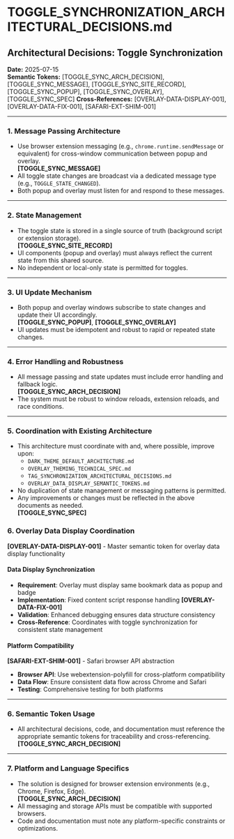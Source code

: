 # TOGGLE_SYNCHRONIZATION_ARCHITECTURAL_DECISIONS.md

## Architectural Decisions: Toggle Synchronization

**Date:** 2025-07-15  
**Semantic Tokens:** [TOGGLE_SYNC_ARCH_DECISION], [TOGGLE_SYNC_MESSAGE], [TOGGLE_SYNC_SITE_RECORD], [TOGGLE_SYNC_POPUP], [TOGGLE_SYNC_OVERLAY], [TOGGLE_SYNC_SPEC]
**Cross-References:** [OVERLAY-DATA-DISPLAY-001], [OVERLAY-DATA-FIX-001], [SAFARI-EXT-SHIM-001]

---

### 1. Message Passing Architecture
- Use browser extension messaging (e.g., `chrome.runtime.sendMessage` or equivalent) for cross-window communication between popup and overlay.  
  **[TOGGLE_SYNC_MESSAGE]**
- All toggle state changes are broadcast via a dedicated message type (e.g., `TOGGLE_STATE_CHANGED`).
- Both popup and overlay must listen for and respond to these messages.

---

### 2. State Management
- The toggle state is stored in a single source of truth (background script or extension storage).  
  **[TOGGLE_SYNC_SITE_RECORD]**
- UI components (popup and overlay) must always reflect the current state from this shared source.
- No independent or local-only state is permitted for toggles.

---

### 3. UI Update Mechanism
- Both popup and overlay windows subscribe to state changes and update their UI accordingly.  
  **[TOGGLE_SYNC_POPUP]**, **[TOGGLE_SYNC_OVERLAY]**
- UI updates must be idempotent and robust to rapid or repeated state changes.

---

### 4. Error Handling and Robustness
- All message passing and state updates must include error handling and fallback logic.  
  **[TOGGLE_SYNC_ARCH_DECISION]**
- The system must be robust to window reloads, extension reloads, and race conditions.

---

### 5. Coordination with Existing Architecture
- This architecture must coordinate with and, where possible, improve upon:
  - `DARK_THEME_DEFAULT_ARCHITECTURE.md`
  - `OVERLAY_THEMING_TECHNICAL_SPEC.md`
  - `TAG_SYNCHRONIZATION_ARCHITECTURAL_DECISIONS.md`
  - `OVERLAY_DATA_DISPLAY_SEMANTIC_TOKENS.md`
- No duplication of state management or messaging patterns is permitted.
- Any improvements or changes must be reflected in the above documents as needed.  
  **[TOGGLE_SYNC_SPEC]**

### 6. Overlay Data Display Coordination
**[OVERLAY-DATA-DISPLAY-001]** - Master semantic token for overlay data display functionality

#### Data Display Synchronization
- **Requirement**: Overlay must display same bookmark data as popup and badge
- **Implementation**: Fixed content script response handling **[OVERLAY-DATA-FIX-001]**
- **Validation**: Enhanced debugging ensures data structure consistency
- **Cross-Reference**: Coordinates with toggle synchronization for consistent state management

#### Platform Compatibility
**[SAFARI-EXT-SHIM-001]** - Safari browser API abstraction
- **Browser API**: Use webextension-polyfill for cross-platform compatibility
- **Data Flow**: Ensure consistent data flow across Chrome and Safari
- **Testing**: Comprehensive testing for both platforms

---

### 6. Semantic Token Usage
- All architectural decisions, code, and documentation must reference the appropriate semantic tokens for traceability and cross-referencing.  
  **[TOGGLE_SYNC_ARCH_DECISION]**

---

### 7. Platform and Language Specifics
- The solution is designed for browser extension environments (e.g., Chrome, Firefox, Edge).  
  **[TOGGLE_SYNC_ARCH_DECISION]**
- All messaging and storage APIs must be compatible with supported browsers.
- Code and documentation must note any platform-specific constraints or optimizations. 